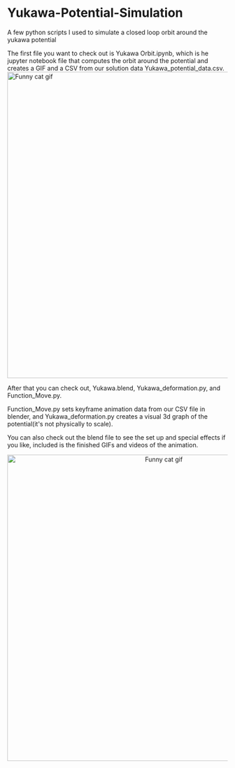 # Yukawa-Potential-Simulation
A few python scripts I used to simulate a closed loop orbit around the yukawa potential

The first file you want to check out is Yukawa Orbit.ipynb, which is he jupyter notebook file that computes the orbit around the potential and creates a GIF and a CSV from our solution data Yukawa_potential_data.csv.
 <img src="https://github.com/user-attachments/assets/f4eb1d20-9652-4057-8de3-0d1c278186c2" alt="Funny cat gif" width="700">

After that you can check out, Yukawa.blend, Yukawa_deformation.py, and Function_Move.py.

Function_Move.py sets keyframe animation data from our CSV file in blender, and Yukawa_deformation.py creates a visual 3d graph of the potential(it's not physically to scale).

You can also check out the blend file to see the set up and special effects if you like, included is the finished GIFs and videos of the animation.
<div align="center">
  <img src="https://github.com/user-attachments/assets/8edc296b-660a-46a8-a086-eeb541fd9f5e" alt="Funny cat gif" width="700">
</div>

